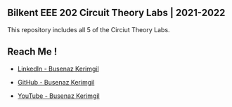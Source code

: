 
## Bilkent EEE 202 Circuit Theory Labs | 2021-2022
This repository includes all 5 of the Circiut Theory Labs.
## Reach Me !

- [LinkedIn - Busenaz Kerimgil](https://www.linkedin.com/in/busenaz-kerimgil-481214224/)

- [GitHub - Busenaz Kerimgil](https://github.com/busenaz-code-learner)

- [YouTube - Busenaz Kerimgil](https://www.youtube.com/channel/UCAApKfUfHxu7s1KK96e2XaQ)
  
